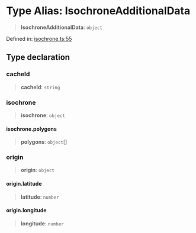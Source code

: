 # Type Alias: IsochroneAdditionalData

> **IsochroneAdditionalData**: `object`

Defined in: [isochrone.ts:55](https://github.com/GeoDaCenter/openassistant/blob/2cb8f20a901f3385efeb40778248119c5e49db78/packages/osm/src/isochrone.ts#L55)

## Type declaration

### cacheId

> **cacheId**: `string`

### isochrone

> **isochrone**: `object`

#### isochrone.polygons

> **polygons**: `object`[]

### origin

> **origin**: `object`

#### origin.latitude

> **latitude**: `number`

#### origin.longitude

> **longitude**: `number`
